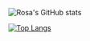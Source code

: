 <!-- ### Hello there! 👋 -->
![Rosa's GitHub stats](https://github-readme-stats.vercel.app/api?username=rosatiara&show_icons=true&theme=github_dark)

[![Top Langs](https://github-readme-stats.vercel.app/api/top-langs/?username=rosatiara&layout=compact&theme=github_dark&hide=php&bg_color=0D1117)](https://github.com/rosatiara)
<!--

<!-- Here are some ideas to get you started:

- 🔭 I’m currently working on ...
- 🌱 I’m currently learning ...
- 👯 I’m looking to collaborate on ...
- 🤔 I’m looking for help with ...
- 💬 Ask me about ...
- 📫 How to reach me: ...
- 😄 Pronouns: ...
- ⚡ Fun fact: ... -->
<!-- ![](https://komarev.com/ghpvc/?username=rosatiara&color=gray)

![](https://hit.yhype.me/github/profile?user_id=55318172) -->
